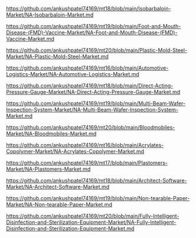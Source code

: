 <p><a href="https://github.com/ankushpatel74169/mt18/blob/main/Isobarbaloin-Market/NA-Isobarbaloin-Market.md">https://github.com/ankushpatel74169/mt18/blob/main/Isobarbaloin-Market/NA-Isobarbaloin-Market.md</a></p><p><a href="https://github.com/ankushpatel74169/mt19/blob/main/Foot-and-Mouth-Disease-(FMD)-Vaccine-Market/NA-Foot-and-Mouth-Disease-(FMD)-Vaccine-Market.md">https://github.com/ankushpatel74169/mt19/blob/main/Foot-and-Mouth-Disease-(FMD)-Vaccine-Market/NA-Foot-and-Mouth-Disease-(FMD)-Vaccine-Market.md</a></p><p><a href="https://github.com/ankushpatel74169/mt20/blob/main/Plastic-Mold-Steel-Market/NA-Plastic-Mold-Steel-Market.md">https://github.com/ankushpatel74169/mt20/blob/main/Plastic-Mold-Steel-Market/NA-Plastic-Mold-Steel-Market.md</a></p><p><a href="https://github.com/ankushpatel74169/mt16/blob/main/Automotive-Logistics-Market/NA-Automotive-Logistics-Market.md">https://github.com/ankushpatel74169/mt16/blob/main/Automotive-Logistics-Market/NA-Automotive-Logistics-Market.md</a></p><p><a href="https://github.com/ankushpatel74169/mt18/blob/main/Direct-Acting-Pressure-Gauge-Market/NA-Direct-Acting-Pressure-Gauge-Market.md">https://github.com/ankushpatel74169/mt18/blob/main/Direct-Acting-Pressure-Gauge-Market/NA-Direct-Acting-Pressure-Gauge-Market.md</a></p><p><a href="https://github.com/ankushpatel74169/mt19/blob/main/Multi-Beam-Wafer-Inspection-System-Market/NA-Multi-Beam-Wafer-Inspection-System-Market.md">https://github.com/ankushpatel74169/mt19/blob/main/Multi-Beam-Wafer-Inspection-System-Market/NA-Multi-Beam-Wafer-Inspection-System-Market.md</a></p><p><a href="https://github.com/ankushpatel74169/mt20/blob/main/Bloodmobiles-Market/NA-Bloodmobiles-Market.md">https://github.com/ankushpatel74169/mt20/blob/main/Bloodmobiles-Market/NA-Bloodmobiles-Market.md</a></p><p><a href="https://github.com/ankushpatel74169/mt16/blob/main/Acrylates-Copolymer-Market/NA-Acrylates-Copolymer-Market.md">https://github.com/ankushpatel74169/mt16/blob/main/Acrylates-Copolymer-Market/NA-Acrylates-Copolymer-Market.md</a></p><p><a href="https://github.com/ankushpatel74169/mt17/blob/main/Plastomers-Market/NA-Plastomers-Market.md">https://github.com/ankushpatel74169/mt17/blob/main/Plastomers-Market/NA-Plastomers-Market.md</a></p><p><a href="https://github.com/ankushpatel74169/mt18/blob/main/Architect-Software-Market/NA-Architect-Software-Market.md">https://github.com/ankushpatel74169/mt18/blob/main/Architect-Software-Market/NA-Architect-Software-Market.md</a></p><p><a href="https://github.com/ankushpatel74169/mt19/blob/main/Non-tearable-Paper-Market/NA-Non-tearable-Paper-Market.md">https://github.com/ankushpatel74169/mt19/blob/main/Non-tearable-Paper-Market/NA-Non-tearable-Paper-Market.md</a></p><p><a href="https://github.com/ankushpatel74169/mt20/blob/main/Fully-Intelligent-Disinfection-and-Sterilization-Equipment-Market/NA-Fully-Intelligent-Disinfection-and-Sterilization-Equipment-Market.md">https://github.com/ankushpatel74169/mt20/blob/main/Fully-Intelligent-Disinfection-and-Sterilization-Equipment-Market/NA-Fully-Intelligent-Disinfection-and-Sterilization-Equipment-Market.md</a></p>
